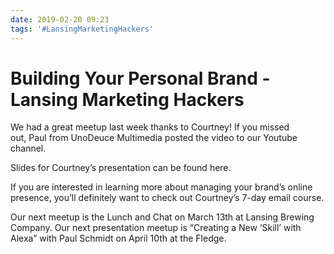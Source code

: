 ```yaml
---
date: 2019-02-20 09:23
tags: '#LansingMarketingHackers'
---
```

# Building Your Personal Brand - Lansing Marketing Hackers


We had a great meetup last week thanks to Courtney! If you missed out, Paul from UnoDeuce Multimedia posted the video to our Youtube channel.



Slides for Courtney’s presentation can be found here.



If you are interested in learning more about managing your brand’s online presence, you’ll definitely want to check out Courtney’s 7-day email course.



Our next meetup is the Lunch and Chat on March 13th at Lansing Brewing Company. Our next presentation meetup is “Creating a New ‘Skill’ with Alexa” with Paul Schmidt on April 10th at the Fledge.